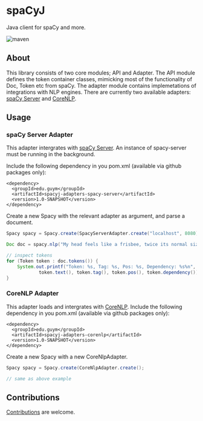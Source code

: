 # spaCyJ

Java client for spaCy and more.

![maven](https://github.com/manzurola/spacy-java/actions/workflows/maven.yml/badge.svg)

## About

This library consists of two core modules; API and Adapter. The API module defines the token container classes, mimicking most of the functionality of Doc, Token etc from spaCy. The adapter module contains implemetations of integrations with NLP engines. There are currently two available adapters: [spaCy Server](https://github.com/neelkamath/spacy-server) and [CoreNLP](https://github.com/stanfordnlp/CoreNLP).

## Usage

### spaCy Server Adapter

This adapter intergrates with [spaCy Server](https://github.com/neelkamath/spacy-server).
An instance of spacy-server must be running in the background.

Include the following dependency in you pom.xml (available via github packages only):

```
<dependency>
  <groupId>edu.guym</groupId>
  <artifactId>spacyj-adapters-spacy-server</artifactId>
  <version>1.0-SNAPSHOT</version>
</dependency>
```


Create a new Spacy with the relevant adapter as argument, and parse a document.

```java
Spacy spacy = Spacy.create(SpacyServerAdapter.create("localhost", 8080));

Doc doc = spacy.nlp("My head feels like a frisbee, twice its normal size.");

// inspect tokens
for (Token token : doc.tokens()) {
    System.out.printf("Token: %s, Tag: %s, Pos: %s, Dependency: %s%n", 
            token.text(), token.tag(), token.pos(), token.dependency());
}
```

### CoreNLP Adapter

This adapter loads and intergrates with [CoreNLP](https://github.com/stanfordnlp/CoreNLP).
Include the following dependency in you pom.xml (available via github packages only):

```
<dependency>
  <groupId>edu.guym</groupId>
  <artifactId>spacyj-adapters-corenlp</artifactId>
  <version>1.0-SNAPSHOT</version>
</dependency>
```
Create a new Spacy with a new CoreNlpAdapter.

```java
Spacy spacy = Spacy.create(CoreNlpAdapter.create();

// same as above example
```

## Contributions

[Contributions](https://github.com/manzurola/aligner/blob/a39d2719394fa258d3193e8258231950a3647920/CONTRIBUTING.md) are welcome.
